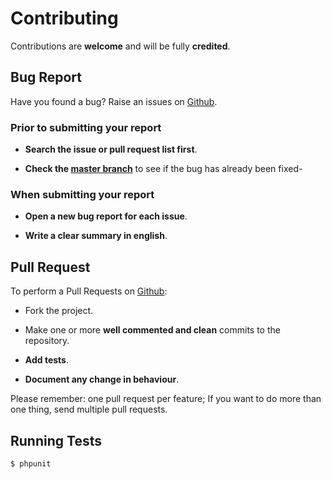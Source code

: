 # Contributing

Contributions are **welcome** and will be fully **credited**.

## Bug Report

Have you found a bug? Raise an issues on [Github](https://github.com/comodojo/xmlrpc/issues).

### Prior to submitting your report

- **Search the issue or pull request list first**.

- **Check the [master branch](https://github.com/comodojo/xmlrpc)** to see if the bug has already been fixed-

### When submitting your report

- **Open a new bug report for each issue**.

- **Write a clear summary in english**.

## Pull Request

To perform a Pull Requests on [Github](https://github.com/comodojo/xmlrpc/pull):

- Fork the project.

- Make one or more **well commented and clean** commits to the repository.

- **Add tests**.

- **Document any change in behaviour**.

Please remember: one pull request per feature; If you want to do more than one thing, send multiple pull requests.

## Running Tests

``` bash
$ phpunit
```
